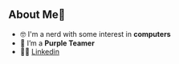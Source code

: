 ## About Me👋

- 🤓 I'm a nerd with some interest in **computers**
- 🔭 I’m a **Purple Teamer**
- 👨‍💻 <a href="https://www.linkedin.com/in/imaayushpatel/">Linkedin</a>
